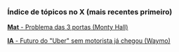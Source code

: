 ### Índice de tópicos no X (mais recentes primeiro)

<a href="https://x.com/bluemaster100/status/1875943157910642801"><b>Mat</b> - Problema das 3 portas (Monty Hall)</a>

<a href="https://x.com/bluemaster100/status/1875722936738304318"><b>IA</b> - Futuro do "Uber" sem motorista já chegou (Waymo)</a>


